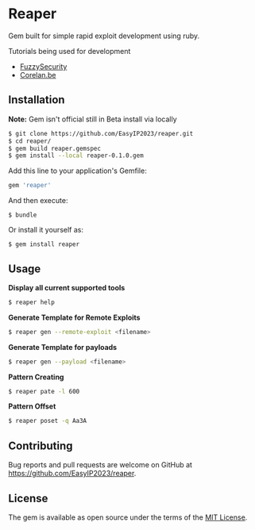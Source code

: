 # Reaper

Gem built for simple rapid exploit development using ruby.

Tutorials being used for development
* [FuzzySecurity](http://fuzzysecurity.com)
* [Corelan.be](https://www.corelan.be/)


## Installation

**Note:** Gem isn't official still in Beta install via locally
```bash
$ git clone https://github.com/EasyIP2023/reaper.git
$ cd reaper/
$ gem build reaper.gemspec
$ gem install --local reaper-0.1.0.gem
```

Add this line to your application's Gemfile:

```ruby
gem 'reaper'
```

And then execute:
```
$ bundle
```

Or install it yourself as:

```
$ gem install reaper
```

## Usage

**Display all current supported tools**

```bash
$ reaper help
```

**Generate Template for Remote Exploits**

```bash
$ reaper gen --remote-exploit <filename>
```

**Generate Template for payloads**

```bash
$ reaper gen --payload <filename>
```

**Pattern Creating**

```bash
$ reaper pate -l 600
```

**Pattern Offset**

```bash
$ reaper poset -q Aa3A
```

## Contributing

Bug reports and pull requests are welcome on GitHub at https://github.com/EasyIP2023/reaper.

## License

The gem is available as open source under the terms of the [MIT License](http://opensource.org/licenses/MIT).
